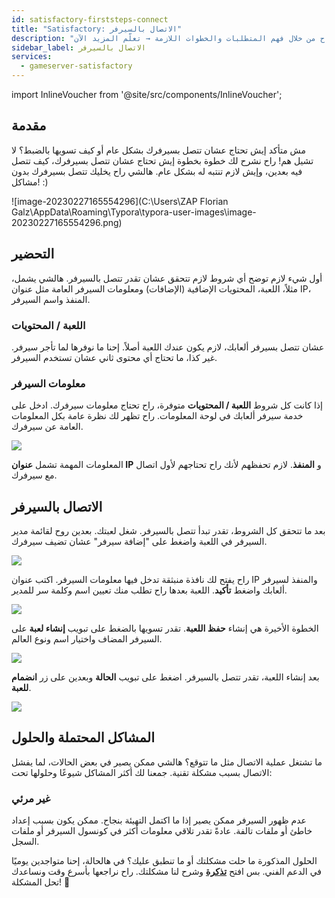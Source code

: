 ```yaml
---
id: satisfactory-firststeps-connect
title: "Satisfactory: الاتصال بالسيرفر"
description: "اكتشف كيف تتصل بسيرفر ألعابك بنجاح من خلال فهم المتطلبات والخطوات اللازمة → تعلّم المزيد الآن"
sidebar_label: الاتصال بالسيرفر
services:
  - gameserver-satisfactory
---
```


import InlineVoucher from '@site/src/components/InlineVoucher';

## مقدمة

مش متأكد إيش تحتاج عشان تتصل بسيرفرك بشكل عام أو كيف تسويها بالضبط؟ لا تشيل هم! راح نشرح لك خطوة بخطوة إيش تحتاج عشان تتصل بسيرفرك، كيف تتصل فيه بعدين، وإيش لازم تنتبه له بشكل عام. هالشي راح يخليك تتصل بسيرفرك بدون مشاكل! :)

![image-20230227165554296](C:\Users\ZAP Florian Galz\AppData\Roaming\Typora\typora-user-images\image-20230227165554296.png)

<InlineVoucher />

## التحضير

أول شيء لازم توضح أي شروط لازم تتحقق عشان تقدر تتصل بالسيرفر. هالشي يشمل، مثلاً، اللعبة، المحتويات الإضافية (الإضافات) ومعلومات السيرفر العامة مثل عنوان IP، المنفذ واسم السيرفر.



### اللعبة / المحتويات

عشان تتصل بسيرفر ألعابك، لازم يكون عندك اللعبة أصلاً. إحنا ما نوفرها لما تأجر سيرفر. غير كذا، ما تحتاج أي محتوى ثاني عشان تستخدم السيرفر.



### معلومات السيرفر

إذا كانت كل شروط **اللعبة / المحتويات** متوفرة، راح تحتاج معلومات سيرفرك. ادخل على خدمة سيرفر ألعابك في لوحة المعلومات. راح تظهر لك نظرة عامة بكل المعلومات العامة عن سيرفرك.

![](https://screensaver01.zap-hosting.com/index.php/s/wYgykBmWqtynSm4/preview)

المعلومات المهمة تشمل **عنوان IP** و **المنفذ**. لازم تحفظهم لأنك راح تحتاجهم لأول اتصال مع سيرفرك.



## الاتصال بالسيرفر

بعد ما تتحقق كل الشروط، تقدر تبدأ تتصل بالسيرفر. شغل لعبتك. بعدين روح لقائمة مدير السيرفر في اللعبة واضغط على "إضافة سيرفر" عشان تضيف سيرفرك.

![](https://screensaver01.zap-hosting.com/index.php/s/E2MFTm9NskpmseS/preview)



راح يفتح لك نافذة منبثقة تدخل فيها معلومات السيرفر. اكتب عنوان IP والمنفذ لسيرفر ألعابك واضغط **تأكيد**. اللعبة بعدها راح تطلب منك تعيين اسم وكلمة سر للمدير.

![](https://screensaver01.zap-hosting.com/index.php/s/fw7WsiRBqqQ9o2M/preview)



الخطوة الأخيرة هي إنشاء **حفظ اللعبة**. تقدر تسويها بالضغط على تبويب **إنشاء لعبة** على السيرفر المضاف واختيار اسم ونوع العالم.

![](https://screensaver01.zap-hosting.com/index.php/s/pDgZA5Ha56c9kJx/preview)



بعد إنشاء اللعبة، تقدر تتصل بالسيرفر. اضغط على تبويب **الحالة** وبعدين على زر **انضمام للعبة**.

![](https://screensaver01.zap-hosting.com/index.php/s/Q7AeEzNz8sqYs2s/preview)



## المشاكل المحتملة والحلول

ما تشتغل عملية الاتصال مثل ما تتوقع؟ هالشي ممكن يصير في بعض الحالات، لما يفشل الاتصال بسبب مشكلة تقنية. جمعنا لك أكثر المشاكل شيوعًا وحلولها تحت:



### غير مرئي

عدم ظهور السيرفر ممكن يصير إذا ما اكتمل التهيئة بنجاح. ممكن يكون بسبب إعداد خاطئ أو ملفات تالفة. عادةً تقدر تلاقي معلومات أكثر في كونسول السيرفر أو ملفات السجل.



الحلول المذكورة ما حلت مشكلتك أو ما تنطبق عليك؟ في هالحالة، إحنا متواجدين يوميًا في الدعم الفني. بس افتح **[تذكرة](https://zap-hosting.com/en/customer/support/)** وشرح لنا مشكلتك. راح نراجعها بأسرع وقت ونساعدك تحل المشكلة! 🙂

<InlineVoucher />